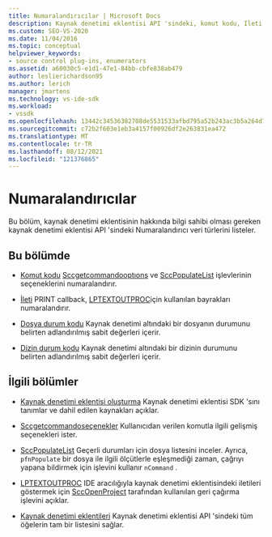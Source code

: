 ```yaml
---
title: Numaralandırıcılar | Microsoft Docs
description: Kaynak denetimi eklentisi API 'sindeki, komut kodu, Ileti, dosya durum kodu ve Dizin durum kodu gibi Numaralandırıcı veri türleri hakkında bilgi edinin.
ms.custom: SEO-VS-2020
ms.date: 11/04/2016
ms.topic: conceptual
helpviewer_keywords:
- source control plug-ins, enumerators
ms.assetid: a60030c5-e1d1-47e1-84bb-cbfe838ab479
author: leslierichardson95
ms.author: lerich
manager: jmartens
ms.technology: vs-ide-sdk
ms.workload:
- vssdk
ms.openlocfilehash: 13442c34536382708de5531533afbd795a52b243ac3b5a264d7270e9ca0ccf2b
ms.sourcegitcommit: c72b2f603e1eb3a4157f00926df2e263831ea472
ms.translationtype: MT
ms.contentlocale: tr-TR
ms.lasthandoff: 08/12/2021
ms.locfileid: "121376865"
---
```

# <a name="enumerators"></a>Numaralandırıcılar
Bu bölüm, kaynak denetimi eklentisinin hakkında bilgi sahibi olması gereken kaynak denetimi eklentisi API 'sindeki Numaralandırıcı veri türlerini listeler.

## <a name="in-this-section"></a>Bu bölümde
- [Komut kodu](../extensibility/command-code-enumerator.md) [Sccgetcommandooptıons](../extensibility/sccgetcommandoptions-function.md) ve [SccPopulateList](../extensibility/sccpopulatelist-function.md) işlevlerinin seçeneklerini numaralandırır.

- [İleti](../extensibility/message-enumerator.md) PRINT callback, [LPTEXTOUTPROC](../extensibility/lptextoutproc.md)için kullanılan bayrakları numaralandırır.

- [Dosya durum kodu](../extensibility/file-status-code-enumerator.md) Kaynak denetimi altındaki bir dosyanın durumunu belirten adlandırılmış sabit değerleri içerir.

- [Dizin durum kodu](../extensibility/directory-status-code-enumerator.md) Kaynak denetimi altındaki bir dizinin durumunu belirten adlandırılmış sabit değerleri içerir.

## <a name="related-sections"></a>İlgili bölümler
- [Kaynak denetimi eklentisi oluşturma](../extensibility/internals/creating-a-source-control-plug-in.md) Kaynak denetimi eklentisi SDK 'sını tanımlar ve dahil edilen kaynakları açıklar.

- [Sccgetcommandoseçenekler](../extensibility/sccgetcommandoptions-function.md) Kullanıcıdan verilen komutla ilgili gelişmiş seçenekleri ister.

- [SccPopulateList](../extensibility/sccpopulatelist-function.md) Geçerli durumları için dosya listesini inceler. Ayrıca, `pfnPopulate` bir dosya ile ilgili ölçütlerle eşleşmediği zaman, çağrıyı yapana bildirmek için işlevini kullanır `nCommand` .

- [LPTEXTOUTPROC](../extensibility/lptextoutproc.md) IDE aracılığıyla kaynak denetimi eklentisindeki iletileri göstermek için [SccOpenProject](../extensibility/sccopenproject-function.md) tarafından kullanılan geri çağırma işlevini açıklar.

- [Kaynak denetimi eklentileri](../extensibility/source-control-plug-ins.md) Kaynak denetimi eklentisi API 'sindeki tüm öğelerin tam bir listesini sağlar.
